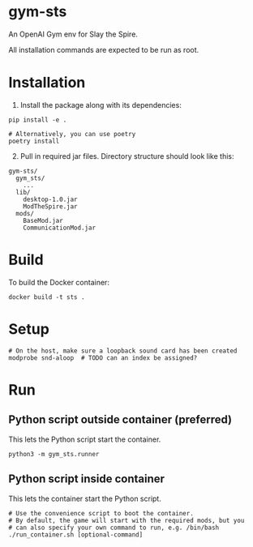 gym-sts
===

An OpenAI Gym env for Slay the Spire.

All installation commands are expected to be run as root.

# Installation

1. Install the package along with its dependencies:
```
pip install -e .

# Alternatively, you can use poetry
poetry install
```

2. Pull in required jar files. Directory structure should look like this:
```
gym-sts/
  gym_sts/
    ...
  lib/
    desktop-1.0.jar
    ModTheSpire.jar
  mods/
    BaseMod.jar
    CommunicationMod.jar
```

# Build

To build the Docker container:
```
docker build -t sts .
```

# Setup

```
# On the host, make sure a loopback sound card has been created
modprobe snd-aloop  # TODO can an index be assigned?
```

# Run

## Python script outside container (preferred)

This lets the Python script start the container.

```
python3 -m gym_sts.runner
```

## Python script inside container

This lets the container start the Python script.

```
# Use the convenience script to boot the container.
# By default, the game will start with the required mods, but you
# can also specify your own command to run, e.g. /bin/bash
./run_container.sh [optional-command]
```

